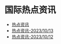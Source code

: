 
# 国际热点资讯

- [热点资讯](./2023/10/wikipedia-20231000.md)
- [热点资讯-2023/10/13](./2023/10/wikipedia-20231013.md)
- [热点资讯-2023/10/12](./2023/10/wikipedia-20231012.md)

